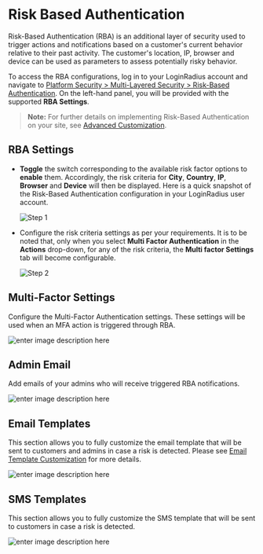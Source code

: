 # Risk Based Authentication

Risk-Based Authentication (RBA) is an additional layer of security used to trigger actions and notifications based on a customer's current behavior relative to their past activity. The customer's location, IP, browser and device can be used as parameters to assess potentially risky behavior.

To access the RBA configurations, log in to your LoginRadius account and navigate to [Platform Security > Multi-Layered Security > Risk-Based Authentication](https://adminconsole.loginradius.com/platform-security/multi-layered-security/risk-based-authentication/rba-settings). On the left-hand panel, you will be provided with the supported **RBA Settings**.

> **Note:** For further details on implementing Risk-Based Authentication on your site, see [Advanced Customization](https://www.loginradius.com/legacy/docs/libraries/js-libraries/advanced-js-customizations/#riskbasedauthentication1).

## RBA Settings

- **Toggle** the switch corresponding to the available risk factor options to **enable** them. Accordingly, the risk criteria for **City**, **Country**, **IP**, **Browser** and **Device** will then be displayed. Here is a quick snapshot of the Risk-Based Authentication configuration in your LoginRadius user account.

    ![Step 1](https://apidocs.lrcontent.com/images/Step-1_1312464252651e521929af05.96200837.png "Step 1")


- Configure the risk criteria settings as per your requirements. It is to be noted that, only when you select **Multi Factor Authentication** in the **Actions** drop-down, for any of the risk criteria, the **Multi factor Settings** tab will become configurable.

    ![Step 2](https://apidocs.lrcontent.com/images/Step-2_1525887878651e526b09c055.18370528.png "Step 2")


## Multi-Factor Settings

Configure the Multi-Factor Authentication settings. These settings will be used when an MFA action is triggered through RBA.

![enter image description here](https://apidocs.lrcontent.com/images/173_22391620413ded04ea7.45691589.png "enter image title here")

## Admin Email

Add emails of your admins who will receive triggered RBA notifications.

![enter image description here](https://apidocs.lrcontent.com/images/174_3718620413fde56659.17482649.png "enter image title here")

## Email Templates

This section allows you to fully customize the email template that will be sent to customers and admins in case a risk is detected. Please see [Email Template Customization](https://www.loginradius.com/legacy/docs/api/v2/admin-console/platform-configuration/standard-login/email-templates/#emailtemplatecustomization0) for more details.

![enter image description here](https://apidocs.lrcontent.com/images/175_915620414219ca828.27333292.png "enter image title here")

## SMS Templates

This section allows you to fully customize the SMS template that will be sent to customers in case a risk is detected.

![enter image description here](https://apidocs.lrcontent.com/images/176_1129620414475e32d6.97414600.png "enter image title here")
